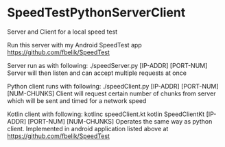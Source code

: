 # SpeedTestPythonServerClient
Server and Client for a local speed test

Run this server with my Android SpeedTest app
https://github.com/fbelik/SpeedTest

Server run as with following:
./speedServer.py [IP-ADDR] [PORT-NUM]
Server will then listen and can accept multiple requests at once

Python client runs with following:
./speedClient.py [IP-ADDR] [PORT-NUM] [NUM-CHUNKS]
Client will request certain number of chunks from server which will 
be sent and timed for a network speed

Kotlin client with following:
kotlinc speedClient.kt
kotlin SpeedClientKt [IP-ADDR] [PORT-NUM] [NUM-CHUNKS]
Operates the same way as python client. Implemented in android application
listed above at https://github.com/fbelik/SpeedTest
